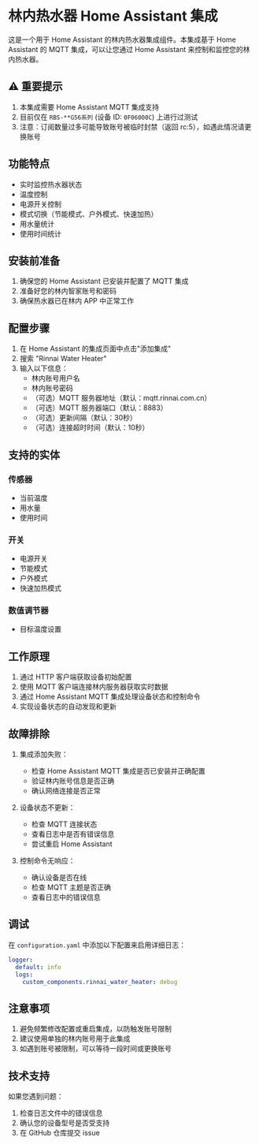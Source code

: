# 林内热水器 Home Assistant 集成

这是一个用于 Home Assistant 的林内热水器集成组件。本集成基于 Home Assistant 的 MQTT 集成，可以让您通过 Home Assistant 来控制和监控您的林内热水器。

## ⚠️ 重要提示

1. 本集成需要 Home Assistant MQTT 集成支持
2. 目前仅在 `RBS-**G56系列` (设备 ID: `0F06000C`) 上进行过测试
3. 注意：订阅数量过多可能导致账号被临时封禁（返回 rc:5），如遇此情况请更换账号

## 功能特点

- 实时监控热水器状态
- 温度控制
- 电源开关控制
- 模式切换（节能模式、户外模式、快速加热）
- 用水量统计
- 使用时间统计

## 安装前准备

1. 确保您的 Home Assistant 已安装并配置了 MQTT 集成
2. 准备好您的林内智家账号和密码
3. 确保热水器已在林内 APP 中正常工作

## 配置步骤

1. 在 Home Assistant 的集成页面中点击"添加集成"
2. 搜索 "Rinnai Water Heater"
3. 输入以下信息：
   - 林内账号用户名
   - 林内账号密码
   - （可选）MQTT 服务器地址（默认：mqtt.rinnai.com.cn）
   - （可选）MQTT 服务器端口（默认：8883）
   - （可选）更新间隔（默认：30秒）
   - （可选）连接超时时间（默认：10秒）

## 支持的实体

### 传感器
- 当前温度
- 用水量
- 使用时间

### 开关
- 电源开关
- 节能模式
- 户外模式
- 快速加热模式

### 数值调节器
- 目标温度设置

## 工作原理

1. 通过 HTTP 客户端获取设备初始配置
2. 使用 MQTT 客户端连接林内服务器获取实时数据
3. 通过 Home Assistant MQTT 集成处理设备状态和控制命令
4. 实现设备状态的自动发现和更新

## 故障排除

1. 集成添加失败：
   - 检查 Home Assistant MQTT 集成是否已安装并正确配置
   - 验证林内账号信息是否正确
   - 确认网络连接是否正常

2. 设备状态不更新：
   - 检查 MQTT 连接状态
   - 查看日志中是否有错误信息
   - 尝试重启 Home Assistant

3. 控制命令无响应：
   - 确认设备是否在线
   - 检查 MQTT 主题是否正确
   - 查看日志中的错误信息

## 调试

在 `configuration.yaml` 中添加以下配置来启用详细日志：

```yaml
logger:
  default: info
  logs:
    custom_components.rinnai_water_heater: debug
```

## 注意事项

1. 避免频繁修改配置或重启集成，以防触发账号限制
2. 建议使用单独的林内账号用于此集成
3. 如遇到账号被限制，可以等待一段时间或更换账号

## 技术支持

如果您遇到问题：
1. 检查日志文件中的错误信息
2. 确认您的设备型号是否受支持
3. 在 GitHub 仓库提交 issue 